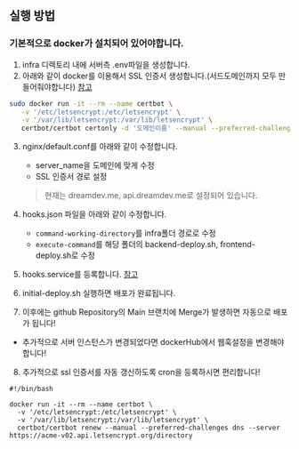 ## 실행 방법

### 기본적으로 docker가 설치되어 있어야합니다.

1. infra 디렉토리 내에 서버측 .env파일을 생성합니다.
2. 아래와 같이 docker를 이용해서 SSL 인증서 생성합니다.(서드도메인까지 모두 만들어줘야합니다) [참고](https://lynlab.co.kr/blog/72)

```bash
sudo docker run -it --rm --name certbot \
   -v '/etc/letsencrypt:/etc/letsencrypt' \
   -v '/var/lib/letsencrypt:/var/lib/letsencrypt' \
   certbot/certbot certonly -d '도메인이름' --manual --preferred-challenges dns --server https://acme-v02.api.letsencrypt.org/directory
```

3. nginx/default.conf를 아래와 같이 수정합니다.

   - server_name을 도메인에 맞게 수정
   - SSL 인증서 경로 설정

   > 현재는 dreamdev.me, api.dreamdev.me로 설정되어 있습니다.

4. hooks.json 파일을 아래와 같이 수정합니다.
   - `command-working-directory`를 infra폴더 경로로 수정
   - `execute-command`를 해당 폴더의 backend-deploy.sh, frontend-deploy.sh로 수정
5. hooks.service를 등록합니다. [참고](https://118k.tistory.com/1055)
6. initial-deploy.sh 실행하면 배포가 완료됩니다.
7. 이후에는 github Repository의 Main 브랜치에 Merge가 발생하면 자동으로 배포가 됩니다!

- 추가적으로 서버 인스턴스가 변경되었다면 dockerHub에서 웹훅설정을 변경해야합니다!

8. 추가적으로 ssl 인증서를 자동 갱신하도록 cron을 등록하시면 편리합니다!
```
#!/bin/bash

docker run -it --rm --name certbot \
  -v '/etc/letsencrypt:/etc/letsencrypt' \
  -v '/var/lib/letsencrypt:/var/lib/letsencrypt' \
  certbot/certbot renew --manual --preferred-challenges dns --server https://acme-v02.api.letsencrypt.org/directory
```
